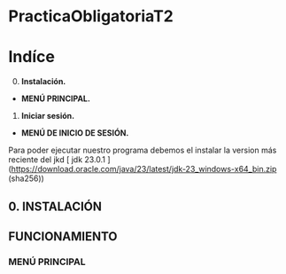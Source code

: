 # PracticaObligatoriaT2
  

# **Indíce**

  

0.  **Instalación.**

-  **MENÚ PRINCIPAL.**

1. **Iniciar sesión.**

- **MENÚ DE  INICIO DE SESIÓN.**
  
Para poder ejecutar nuestro programa debemos el instalar la version más reciente del jkd [ jdk 23.0.1 ] (https://download.oracle.com/java/23/latest/jdk-23_windows-x64_bin.zip (sha256))

  
  

## **0. INSTALACIÓN**

  


##  **FUNCIONAMIENTO**



### **MENÚ PRINCIPAL**



